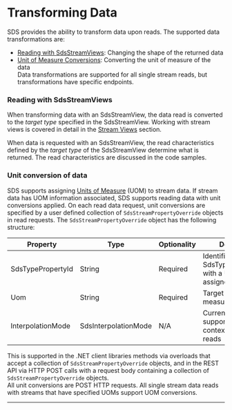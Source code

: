 # Transforming Data

SDS provides the ability to transform data upon reads. 
The supported data transformations are:
* [Reading with SdsStreamViews](#reading-with-sdsstreamviews): Changing the shape of the returned data
* [Unit of Measure Conversions](#unit-conversion-of-data): Converting the unit of measure of the data  
Data transformations are supported for all single stream reads,
but transformations have specific endpoints. 

### Reading with SdsStreamViews
When transforming data with an SdsStreamView,
the data read is converted to the *target type*
 specified in the SdsStreamView. 
Working with stream views is covered in detail in the [Stream Views](xref:sdsStreamViews) section.

When data is requested with an SdsStreamView, 
the read characteristics defined by the *target type* 
of the SdsStreamView determine what is returned. 
The read characteristics are discussed in the code samples.


### Unit conversion of data
SDS supports assigning [Units of Measure](xref:unitsOfMeasure) (UOM) to stream data. 
If stream data has UOM information associated, SDS supports reading data with unit conversions applied.
On each read data request, unit conversions are specified by a user defined collection of `SdsStreamPropertyOverride` objects in read requests.
The `SdsStreamPropertyOverride` object has the following structure:

| Property          | Type                 | Optionality | Details                                               |
| ----------------- | -------------------- | ----------- | ----------------------------------------------------  |
| SdsTypePropertyId | String               | Required    | Identifier for an SdsTypeProperty with a UOM assigned |
| Uom               | String               | Required    | Target unit of measure                                |
| InterpolationMode | SdsInterpolationMode | N/A         | Currently not supported in context of data reads      |

This is supported in the .NET client libraries methods via overloads that accept a collection of `SdsStreamPropertyOverride` objects, and in the REST API via HTTP POST calls with a request body containing a collection of `SdsStreamPropertyOverride` objects.  
All unit conversions are POST HTTP requests.
All single stream data reads with streams that have
specified UOMs support UOM conversions.

***********************
